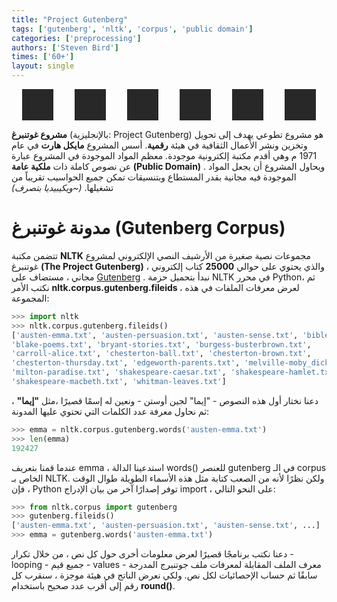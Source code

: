 ```yaml
---
title: "Project Gutenberg"
tags: ['gutenberg', 'nltk', 'corpus', 'public domain']
categories: ['preprocessing']
authors: ['Steven Bird']
times: ['60+']
layout: single
---
```

<style>
p .en {
direction: ltr !important;
font-weight: bold;
}
</style>

<div style="display: flex; flex-direction: row; justify-content: space-around; width: 100%">
<div style="width:50px; height: 50px; background: #282828;"></div>
<div style="width:50px; height: 50px; background: #282828;"></div>
<div style="width:50px; height: 50px; background: #282828;"></div>
<div style="width:50px; height: 50px; background: #282828;"></div>
<div style="width:50px; height: 50px; background: #282828;"></div>
<div style="width:50px; height: 50px; background: #282828;"></div>
</div>

**مشروع غوتنبرغ** (بالإنجليزية: Project Gutenberg) هو مشروع تطوعي يهدف إلى تحويل وتخزين ونشر الأعمال الثقافية في هيئة **رقمية**. أسس المشروع **مايكل هارت** في عام 1971 م وهي أقدم مكتبة إلكترونية موجودة.
معظم المواد الموجودة في المشروع عبارة عن نصوص كاملة ذات **ملكية عامة (Public Domain)** . ويحاول المشروع أن يجعل المواد الموجودة فيه مجانية بقدر المستطاع وبتنسيقات تمكن جميع الحواسيب تقريباً من تشغيلها. *(~ويكيبيديا بتصرف)*


# مدونة غوتنبرغ (Gutenberg Corpus) 

تتضمن مكتبة **NLTK** مجموعات نصية صغيرة من الأرشيف النصي الإلكتروني لمشروع غوتنبرغ **(The Project Gutenberg)** ، والذي يحتوي على حوالي **25000** كتاب إلكتروني مجاني ، مستضاف على [Gutenberg]( http://www.gutenberg.org/) . نبدأ بتحميل حزمة NLTK  في محرر Python، ثم نكتب الأمر <span class="en"> nltk.corpus.gutenberg.fileids </span>،  لعرض معرفات الملفات في هذه المجموعة:

```python
>>> import nltk
>>> nltk.corpus.gutenberg.fileids()
['austen-emma.txt', 'austen-persuasion.txt', 'austen-sense.txt', 'bible-kjv.txt',
'blake-poems.txt', 'bryant-stories.txt', 'burgess-busterbrown.txt',
'carroll-alice.txt', 'chesterton-ball.txt', 'chesterton-brown.txt',
'chesterton-thursday.txt', 'edgeworth-parents.txt', 'melville-moby_dick.txt',
'milton-paradise.txt', 'shakespeare-caesar.txt', 'shakespeare-hamlet.txt',
'shakespeare-macbeth.txt', 'whitman-leaves.txt']
```

دعنا نختار أول هذه النصوص - "إيما" لجين أوستن - ونعين له إسمًا قصيرًا ،مثل  **"إيما"** ، ثم نحاول معرفة عدد الكلمات التي تحتوي عليها المدونة:

```python
>>> emma = nltk.corpus.gutenberg.words('austen-emma.txt')
>>> len(emma)
192427

```

عندما قمنا بتعريف emma ، استدعينا الدالة words() للعنصر gutenberg في الـ corpus الخاص بـ NLTK. ولكن نظرًا لأنه من الصعب كتابة مثل هذه الأسماء الطويلة طوال الوقت ، فإن Python توفر إصدارًا آخر من بيان الإدراج import  ، على النحو التالي:


```python
>>> from nltk.corpus import gutenberg
>>> gutenberg.fileids()
['austen-emma.txt', 'austen-persuasion.txt', 'austen-sense.txt', ...]
>>> emma = gutenberg.words('austen-emma.txt')
```


دعنا نكتب برنامجًا قصيرًا لعرض معلومات أخرى حول كل نص ، من خلال تكرار - looping -  جميع قيم - values -  معرف الملف المقابلة لمعرفات ملف جوتنبرج المدرجة سابقًا ثم حساب الإحصائيات لكل نص. ولكي نعرض الناتج في هيئة موجزة ، سنقرب كل رقم إلى أقرب عدد صحيح باستخدام <span class="en">round()</span>.






















